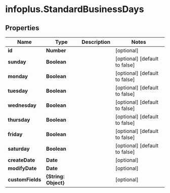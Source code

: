 # infoplus.StandardBusinessDays

## Properties
Name | Type | Description | Notes
------------ | ------------- | ------------- | -------------
**id** | **Number** |  | [optional] 
**sunday** | **Boolean** |  | [optional] [default to false]
**monday** | **Boolean** |  | [optional] [default to false]
**tuesday** | **Boolean** |  | [optional] [default to false]
**wednesday** | **Boolean** |  | [optional] [default to false]
**thursday** | **Boolean** |  | [optional] [default to false]
**friday** | **Boolean** |  | [optional] [default to false]
**saturday** | **Boolean** |  | [optional] [default to false]
**createDate** | **Date** |  | [optional] 
**modifyDate** | **Date** |  | [optional] 
**customFields** | **{String: Object}** |  | [optional] 



